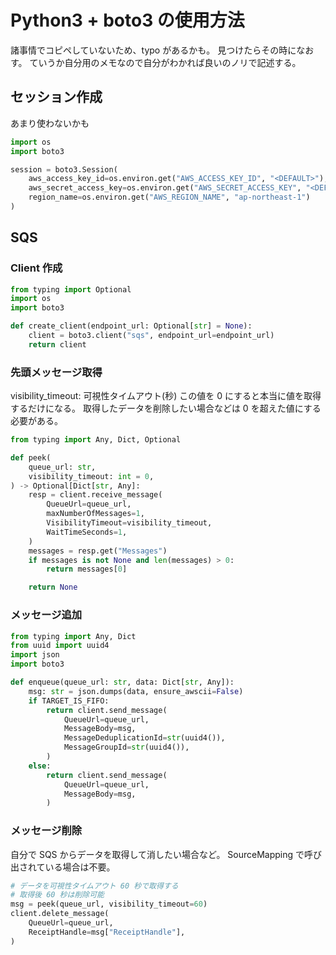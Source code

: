 # Python3 + boto3 の使用方法
諸事情でコピペしていないため、typo があるかも。
見つけたらその時になおす。
ていうか自分用のメモなので自分がわかれば良いのノリで記述する。

## セッション作成
あまり使わないかも

```py
import os
import boto3

session = boto3.Session(
    aws_access_key_id=os.environ.get("AWS_ACCESS_KEY_ID", "<DEFAULT>"),
    aws_secret_access_key=os.environ.get("AWS_SECRET_ACCESS_KEY", "<DEFAULT>"),
    region_name=os.environ.get("AWS_REGION_NAME", "ap-northeast-1")
)
```

## SQS
### Client 作成
```py
from typing import Optional
import os
import boto3

def create_client(endpoint_url: Optional[str] = None):
    client = boto3.client("sqs", endpoint_url=endpoint_url)
    return client
```

### 先頭メッセージ取得
visibility_timeout: 可視性タイムアウト(秒)
この値を 0 にすると本当に値を取得するだけになる。
取得したデータを削除したい場合などは 0 を超えた値にする必要がある。

```py
from typing import Any, Dict, Optional

def peek(
    queue_url: str,
    visibility_timeout: int = 0,
) -> Optional[Dict[str, Any]:
    resp = client.receive_message(
        QueueUrl=queue_url,
        maxNumberOfMessages=1,
        VisibilityTimeout=visibility_timeout,
        WaitTimeSeconds=1,
    )
    messages = resp.get("Messages")
    if messages is not None and len(messages) > 0:
        return messages[0]

    return None
```

### メッセージ追加
```py
from typing import Any, Dict
from uuid import uuid4
import json
import boto3

def enqueue(queue_url: str, data: Dict[str, Any]):
    msg: str = json.dumps(data, ensure_awscii=False)
    if TARGET_IS_FIFO:
        return client.send_message(
            QueueUrl=queue_url,
            MessageBody=msg,
            MessageDeduplicationId=str(uuid4()),
            MessageGroupId=str(uuid4()),
        )
    else:
        return client.send_message(
            QueueUrl=queue_url,
            MessageBody=msg,
        )
```

### メッセージ削除
自分で SQS からデータを取得して消したい場合など。
SourceMapping で呼び出されている場合は不要。

```py
# データを可視性タイムアウト 60 秒で取得する
# 取得後 60 秒は削除可能
msg = peek(queue_url, visibility_timeout=60)
client.delete_message(
    QueueUrl=queue_url,
    ReceiptHandle=msg["ReceiptHandle"],
)
```